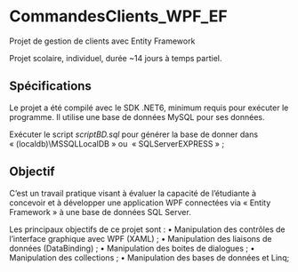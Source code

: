 CommandesClients_WPF_EF
=========================
Projet de gestion de clients avec Entity Framework

Projet scolaire, individuel, durée ~14 jours à temps partiel.


Spécifications
--------------
Le projet a été compilé avec le SDK .NET6, minimum requis pour exécuter le programme. Il utilise une base de données MySQL pour 
ses données.

Exécuter le script *scriptBD.sql* pour générer la base de donner dans « (localdb)\MSSQLLocalDB » ou  « SQLServerEXPRESS » ;


Objectif
--------
C’est un travail pratique visant à évaluer la capacité de l’étudiante à concevoir et à développer une application WPF connectées via « Entity Framework » à une base de données SQL Server. 

Les principaux objectifs de ce projet sont : 
• Manipulation des contrôles de l’interface graphique avec WPF (XAML) ;
• Manipulation des liaisons de données (DataBinding) ;
• Manipulation des boites de dialogues ;
• Manipulation des collections ;
• Manipulation des bases de données et Linq;
